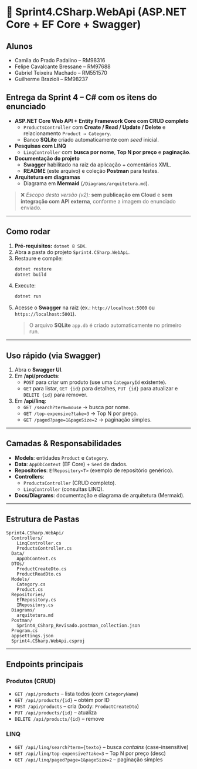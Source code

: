 # 🧩 Sprint4.CSharp.WebApi (ASP.NET Core + EF Core + Swagger)

## Alunos
- Camila do Prado Padalino – RM98316
- Felipe Cavalcante Bressane – RM97688 
- Gabriel Teixeira Machado – RM551570 
- Guilherme Brazioli – RM98237

## Entrega da **Sprint 4 – C#** com os itens do enunciado
- **ASP.NET Core Web API + Entity Framework Core com CRUD completo**  
  - `ProductsController` com **Create / Read / Update / Delete** e relacionamento `Product → Category`.  
  - Banco **SQLite** criado automaticamente com *seed* inicial.
- **Pesquisas com LINQ**  
  - `LinqController` com **busca por nome**, **Top N por preço** e **paginação**.
- **Documentação do projeto**  
  - **Swagger** habilitado na raiz da aplicação + comentários XML.  
  - **README** (este arquivo) e coleção **Postman** para testes.
- **Arquitetura em diagramas**  
  - Diagrama em **Mermaid** (`/Diagrams/arquitetura.md`).

> ❌ *Escopo desta versão (v2):* **sem publicação em Cloud** e **sem integração com API externa**, conforme a imagem do enunciado enviado.

---

## Como rodar
1. **Pré-requisitos:** `dotnet 8 SDK`.  
2. Abra a pasta do projeto `Sprint4.CSharp.WebApi`.  
3. Restaure e compile:
   ```bash
   dotnet restore
   dotnet build
   ```
4. Execute:
   ```bash
   dotnet run
   ```
5. Acesse o **Swagger** na raiz (ex.: `http://localhost:5000` ou `https://localhost:5001`).  
   > O arquivo **SQLite** `app.db` é criado automaticamente no primeiro run.

---

## Uso rápido (via Swagger)
1. Abra o **Swagger UI**.  
2. Em **/api/products**:
   - `POST` para criar um produto (use uma `CategoryId` existente).  
   - `GET` para listar, `GET {id}` para detalhes, `PUT {id}` para atualizar e `DELETE {id}` para remover.
3. Em **/api/linq**:
   - `GET /search?term=mouse` → busca por nome.  
   - `GET /top-expensive?take=3` → Top N por preço.  
   - `GET /paged?page=1&pageSize=2` → paginação simples.

---

## Camadas & Responsabilidades
- **Models**: entidades `Product` e `Category`.  
- **Data**: `AppDbContext` (EF Core) + `Seed` de dados.  
- **Repositories**: `EfRepository<T>` (exemplo de repositório genérico).  
- **Controllers**:  
  - `ProductsController` (CRUD completo).  
  - `LinqController` (consultas LINQ).  
- **Docs/Diagrams**: documentação e diagrama de arquitetura (Mermaid).

---

## Estrutura de Pastas
```
Sprint4.CSharp.WebApi/
  Controllers/
    LinqController.cs
    ProductsController.cs
  Data/
    AppDbContext.cs
  DTOs/
    ProductCreateDto.cs
    ProductReadDto.cs
  Models/
    Category.cs
    Product.cs
  Repositories/
    EfRepository.cs
    IRepository.cs
  Diagrams/
    arquitetura.md
  Postman/
    Sprint4_CSharp_Revisado.postman_collection.json
  Program.cs
  appsettings.json
  Sprint4.CSharp.WebApi.csproj
```

---

## Endpoints principais

### Produtos (CRUD)
- `GET /api/products` – lista todos (com `CategoryName`)  
- `GET /api/products/{id}` – obtém por ID  
- `POST /api/products` – cria (body: `ProductCreateDto`)  
- `PUT /api/products/{id}` – atualiza  
- `DELETE /api/products/{id}` – remove

### LINQ
- `GET /api/linq/search?term={texto}` – busca *contains* (case-insensitive)  
- `GET /api/linq/top-expensive?take=3` – Top N por preço (desc)  
- `GET /api/linq/paged?page=1&pageSize=2` – paginação simples
